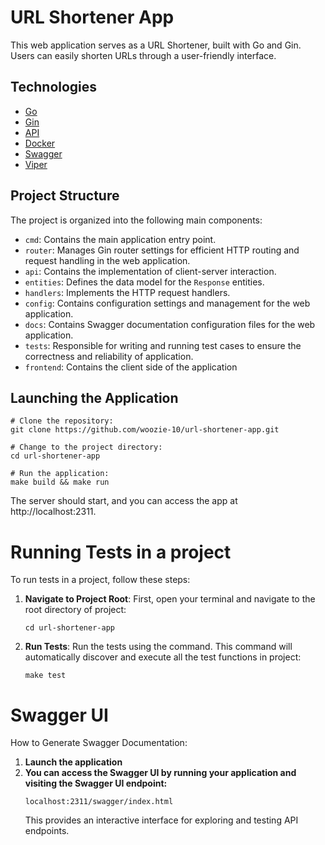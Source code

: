 # URL Shortener App
This web application serves as a URL Shortener, built with Go and Gin. Users can easily shorten URLs through a user-friendly interface.
## Technologies

- [Go](https://go.dev/)
- [Gin](https://github.com/gin-gonic/gin)
- [API](https://cleanuri.com/docs)
- [Docker](https://www.docker.com/)
- [Swagger](https://swagger.io/)
- [Viper](https://github.com/spf13/viper)

## Project Structure

The project is organized into the following main components:

- `cmd`: Contains the main application entry point.
- `router`: Manages Gin router settings for efficient HTTP routing and request handling in the web application.
- `api`: Contains the implementation of client-server interaction.
- `entities`: Defines the data model for the `Response` entities.
- `handlers`: Implements the HTTP request handlers.
- `config`: Contains configuration settings and management for the web application.
- `docs`: Сontains Swagger documentation configuration files for the web application.
- `tests`: Responsible for writing and running test cases to ensure the correctness and reliability of application.
- `frontend`: Contains the client side of the application

## Launching the Application

```shell
# Clone the repository:
git clone https://github.com/woozie-10/url-shortener-app.git

# Change to the project directory:
cd url-shortener-app

# Run the application:
make build && make run

```
The server should start, and you can access the app at http://localhost:2311.

# Running Tests in a project

To run tests in a project, follow these steps:

1. **Navigate to Project Root**: First, open your terminal and navigate to the root directory of project:

   ```shell
   cd url-shortener-app
   ```
3. **Run Tests**: Run the tests using the command. This command will automatically discover and execute all the test functions in project:

   ```shell
   make test
   ```
# Swagger UI

How to Generate Swagger Documentation:

1. **Launch the application**
2. **You can access the Swagger UI by running your application and visiting the Swagger UI endpoint:**
   ```shell
   localhost:2311/swagger/index.html
   ```
   This provides an interactive interface for exploring and testing API endpoints.
